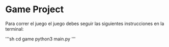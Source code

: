 # Game Project

Para correr el juego el juego debes seguir las siguientes instrucciones en la terminal: 

'''sh
cd game
python3 main.py
'''

